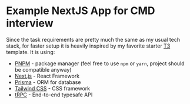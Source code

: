# Example NextJS App for CMD interview

Since the task requirements are pretty much the same as my usual tech stack, for faster setup it is heavily inspired by my favorite starter [T3](https://create.t3.gg/) template. It is using:

- [PNPM](https://pnpm.io/) - package manager (feel free to use `npm` or `yarn`, project should be compatible anyway)
- [Next.js](https://nextjs.org) - React Framework
- [Prisma](https://prisma.io) - ORM for database
- [Tailwind CSS](https://tailwindcss.com) - CSS framework
- [tRPC](https://trpc.io) - End-to-end typesafe API

